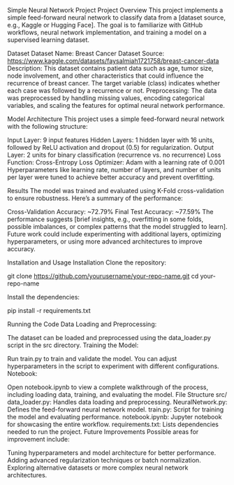 Simple Neural Network Project
Project Overview
This project implements a simple feed-forward neural network to classify data from a [dataset source, e.g., Kaggle or Hugging Face]. The goal is to familiarize with GitHub workflows, neural network implementation, and training a model on a supervised learning dataset.

Dataset
Dataset Name: Breast Cancer Dataset
Source: https://www.kaggle.com/datasets/faysalmiah1721758/breast-cancer-data
Description: This dataset contains patient data such as age, tumor size, node involvement, and other characteristics that could influence the recurrence of breast cancer. The target variable (class) indicates whether each case was followed by a recurrence or not.
Preprocessing: The data was preprocessed by handling missing values, encoding categorical variables, and scaling the features for optimal neural network performance.

Model Architecture
This project uses a simple feed-forward neural network with the following structure:

Input Layer: 9 input features
Hidden Layers: 1 hidden layer with 16 units, followed by ReLU activation and dropout (0.5) for regularization.
Output Layer: 2 units for binary classification (recurrence vs. no recurrence)
Loss Function: Cross-Entropy Loss
Optimizer: Adam with a learning rate of 0.001
Hyperparameters like learning rate, number of layers, and number of units per layer were tuned to achieve better accuracy and prevent overfitting.

Results
The model was trained and evaluated using K-Fold cross-validation to ensure robustness. Here’s a summary of the performance:

Cross-Validation Accuracy: ~72.79%
Final Test Accuracy: ~77.59%
The performance suggests [brief insights, e.g., overfitting in some folds, possible imbalances, or complex patterns that the model struggled to learn]. Future work could include experimenting with additional layers, optimizing hyperparameters, or using more advanced architectures to improve accuracy.

Installation and Usage
Installation
Clone the repository:

git clone https://github.com/yourusername/your-repo-name.git
cd your-repo-name

Install the dependencies:

pip install -r requirements.txt

Running the Code
Data Loading and Preprocessing:

The dataset can be loaded and preprocessed using the data_loader.py script in the src directory.
Training the Model:

Run train.py to train and validate the model. You can adjust hyperparameters in the script to experiment with different configurations.
Notebook:

Open notebook.ipynb to view a complete walkthrough of the process, including loading data, training, and evaluating the model.
File Structure
src/
data_loader.py: Handles data loading and preprocessing.
NeuralNetwork.py: Defines the feed-forward neural network model.
train.py: Script for training the model and evaluating performance.
notebook.ipynb: Jupyter notebook for showcasing the entire workflow.
requirements.txt: Lists dependencies needed to run the project.
Future Improvements
Possible areas for improvement include:

Tuning hyperparameters and model architecture for better performance.
Adding advanced regularization techniques or batch normalization.
Exploring alternative datasets or more complex neural network architectures.

